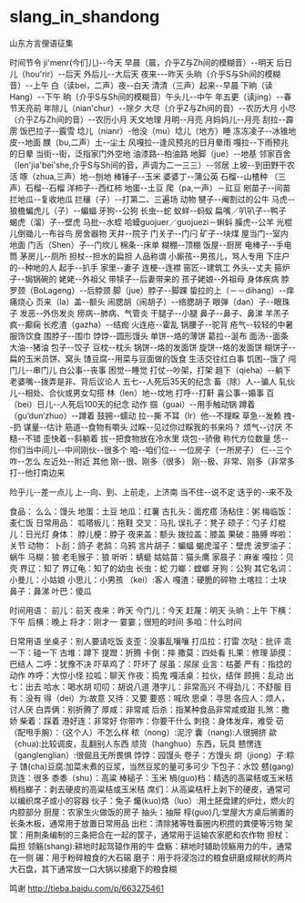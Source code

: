 # slang_in_shandong
山东方言俚语征集


时间节令
ji'menr(今们儿)--今天
早晨（晨，介乎Z与Zh间的模糊音）--明天
后日儿（hou'rir）--后天
外后儿--大后天
夜来---昨天
头晌（介乎S与Sh间的模糊音）--上午
白（读bei，二声）夜--白天
清清（三声）起来--早晨
下晌（读Hang）--下午
晌（介乎S与Sh间的模糊音）午头儿--中午
年五更（读jing）--春节天亮前
年除儿（nian'chur）--除夕
大尽（介乎Z与Zh间的音）--农历大月
小尽（介乎Z与Zh间的音）--农历小月
天文地理
月明--月亮
月妈妈儿--月亮
刮拉--霹雳
饭巴拉子--霰雪
埝儿（nianr）-他没（mu）埝儿（地方）睡
冻冻凌子--冰锥地皮--地面
醭（bu,二声）土--尘土
风嘎拉--逢风预兆的日月晕雨
嘎拉--下雨预兆的日晕
当街--街，泛指家门外空地
油漆路--柏油路
地脚（jue）--地基
邻家百舍（len'jia'bei'she,介乎S与Sh间的音，声调为二一三三）--邻居
上坡--到田野干农活
啄（zhua,三声）地--刨地
棒锤子--玉米
婆婆丁--蒲公英
石榴--山楂种
（三声）石榴--石榴
洋柿子--西红柿
地蛋--土豆
爬（pa,一声）－豇豆
剜苗子--间苗
拦地瓜--复收地瓜
拦穰（子）--打第二、三遍场
动物
犍子--阉割过的公牛
马虎--狼檐蝙虎儿（子）--蝙蝠 
牙狗--公狗
长虫--蛇
蚁蛘--蚂蚁
扁嘴／叭叭子--鸭子
蝎虎（溜）子--壁虎
马批--水蛭
哈蟆guojuer／guojuezi－蝌蚪
臊虎--公羊
光棍儿倒锄儿--布谷鸟
房舍器物
天井--院子
门关子--门闩
矿子--块煤
屋当门--室内地面
门舌（Shen）子--门坎儿
棉条--床单
糊棚--顶棚
饭屋--厨房
电棒子--手电筒
茅房儿--厕所
担杖--担水的扁担
人品称谓
小厮孩--男孩儿，骂人专用
下庄户的--种地的人
起手--扒手
家里--妻子
连梗--连襟
窑匠--建筑工
外头--丈夫
箍炉子--锔锅碗的
姥姥--外祖父
带犊子--后妻带来的
孩子姥娘--外祖母
身体疾病
脖罗颈（BoLageng）--后脖颈
脚（jue）脖子--脚踝
蛰拉的上（－－dihang）--痒痛烧心
页来（la）盖--额头
闹腮胡（闹胡子）--络腮胡子
眼弹（dan）子--眼珠子
发恶--外伤发炎
痨病--肺病、气管炎
干腿子--小腿
鼻子--鼻子、鼻涕
羊羔子疯--癫痫
长疙渣（gazha）--结痂
火连疮--霍乱
锅腰子--驼背
疮气--较轻的中暑
服饰饮食
围脖子--围巾
饽饽--圆形馒头
单饼--烙的薄饼
葛拉--涎布
面汤--面条
大油--猪油
包子--饺子
豆枕--枕头
锅饼--烙的发面饼
旋饼--烙的发面饼
糊饼子--扁的玉米员饼、窝头
馇豆腐--用菜与豆面做的饭食
生活交往红白事
饥困--饿了
闯门儿--串门儿
白公事--丧事
困觉--睡觉
打仗--吵架，打架
趄下（qieha）--躺下
老婆嘴--拨弄是非、背后议论人
五七--人死后35天的纪念
畜（除）人--骗人
轧伙儿--相处、合伙或男女勾搭
林（len）地--坟地
打呼--打鼾
喜公事--婚事
百（bei）日儿--人死后100天的纪念
动作
掴（guai）--用手触动锅
蹲着（gu’dun‘zhuo）--蹲着
鼓拥--蠕动
拉--撕
不耳（lr）他--不理睬
草急--发赖
拽--扔
谋量--估计
筋道--食物有嚼头
过睬--见过你过睬我的书来吗？
烦气--讨厌
不糙--不错
歪快着--斜躺着
拔--把食物放在冷水里
烧包--骄傲
称代方位数量
恁--你们当中间儿--中间刚伙--很多个
咱--咱们位--
一位房子（一所房子）
仨--三个
咋--怎么
左近处--附近
其他
刚--很、刚多（很多）
刚--极、非常、刚多（非常多打--他打南边来 

险乎儿--差一点儿
上--向、到、上前走，上济南 
当不住--说不定 
迭乎的--来不及


食品：
么么：馒头
地蛋：土豆
地瓜：红薯
古扎头：面疙瘩
汤粘住：粥
梅临饭：麦仁饭
日常用品：
呱嗒板儿：拖鞋
交叉：马扎
误扎子：凳子
硕子：勺子
灯棍儿：日光灯
身体：
脖儿梗：脖子
夜来盖：额头
拨拉盖：膝盖
果破：胳膊
哗啦：关节
动物：
卜刮：鸽子
老鸹：乌鸦
言片胡子：蝙蝠
蝎虎溜子：壁虎
波罗油子：蜗牛
马糊：狼
老毛猴子：狼
听听：蜻蜓
姑姑苗：猫头鹰
家晨子：麻雀
嘎拉：贝壳
界辽：知了
界辽龟：知了的幼虫
长虫：蛇
刀螂：螳螂
牙狗：公狗
其它名词：
小曼儿：小姑娘
小思儿：小男孩
（kei）:客人
嘎渣：硬脆的碎物
土喀拉：土块
鼻子：鼻涕
叶巴：傻瓜

时间用语：
前儿：前天
夜来：昨天
今门儿：今天
赶蔑：明天
头晌：上午
下横：下午
后横：晚上
将才：刚才一
霎霎；很短的时间
多咱：什么时间

日常用语
坐桌子：别人要请吃饭
支歪：没事乱嚷嚷
打瓜拉：打雷
次哒：批评
乖一下：碰一下
古堆：蹲下
提蹬：折腾
卡倒：摔
撒莫：四处看
扎果：修理
舔摸：巴结人
二呼：犹豫不决
吓草鸡了：吓坏了
尿虽：尿尿
业言：枯萎
严有：指捻的动作
咋呼：大惊小怪
拉呱：聊天
作夜：捣鬼
嘎活桌：拉伙，结伴
顾拥：乱动
出七：出去
哈水：喝水胡
叨叨：胡说八道
港字儿：非常高兴
不得劲儿：不舒服
目有：没有
得（dei）为:故意
又待：又要
要惑：喊欣
思桌：寻思
各应人：烦人，讨人厌
白弄俩：别折腾了
厚咸：非常咸
后杀：指某种食品非常咸或甜
扎煞：撒娇
柴着：踩着
港好连：非常好
你带咋：你要干什么
刺挠：身体发痒，难受
苆（配甩手腕）：（这个人）不怎么样
秾（nong）:泥泞
囊（nang):人很拥挤
歘（chua):比较调皮，乱翻别人东西
颃货（hanghuo）东西，玩具
戆愣连（ganglenglian）:很倔且无所畏惧
饽饽：园馒头
卷子：方馒头
炯（jiong）子:粽子
馇(cha)豆腐:加菜末煮的豆浆，当然豆浆的量可多可少
下包子：水饺
戆(gang)货连：很多
黍黍（shu）：高粱
棒槌子：玉米
楇(guo)档：精选的高粱秸或玉米秸
楇档榔子：剥去硬皮的高粱秸或玉米秸
席们：从高粱秸杆上剥下的硬皮，通常可以编织席子或小的容器
伙子：兔子
爥(kuo)烙（luo）:用土胚盘建的炉灶，燃火的内腔部分
厨屋：农家生火做饭的房子
抽头：抽屉
椁(guo)几:堂屋大方桌后搁置的长条木板，通常用于放置日常用品
出栏：清除猪等牲畜圈内积攒的粪便等污物
架筐：用荆条编制的三条把合在一起的筐子，通常用于运输农家肥和农作物
担杖：扁担
领觞(shang):耕地时起驾辕作用的牛
盘觞：耕地时辅助领觞用力的牛，通常在一侧
碾：用于粉碎粮食的大石磙
磨子：用于将浸泡过的粮食研磨成糊状的两片大石盘，其下通常放一口大锅以接磨下的粮食糊

鸣谢 http://tieba.baidu.com/p/663275461
